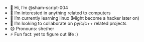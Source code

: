 - 👋 Hi, I’m @sham-script-004
- 👀 I’m interested in anything related to computers
- 🌱 I’m currently learning linux (Might become a hacker later on)
- 💞️ I’m looking to collaborate on py/c/c++ related projects
- 😄 Pronouns: she/her
- ⚡ Fun fact: yet to figure out life :)

<!---
sham-script-004/sham-script-004 is a ✨ special ✨ repository because its `README.md` (this file) appears on your GitHub profile.
You can click the Preview link to take a look at your changes.
--->
